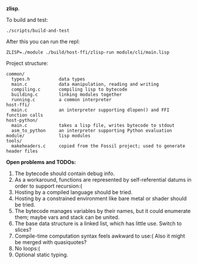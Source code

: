 **zlisp**.

To build and test:
```
./scripts/build-and-test
```

After this you can run the repl:
```
ZLISP=./module ./build/host-ffi/zlisp-run module/cli/main.lisp
```

Project structure:
```
common/
  types.h           data types
  main.c            data manipulation, reading and writing
  compiling.c       compiling lisp to bytecode
  building.c        linking modules together
  running.c         a common interpreter
host-ffi/
  main.c            an interpreter supporting dlopen() and FFI function calls
host-python/
  main.c            takes a lisp file, writes bytecode to stdout
  asm_to_python     an interpreter supporting Python evaluation
module/             lisp modules
tools/
  makeheaders.c     copied from the Fossil project; used to generate header files
```

**Open problems and TODOs:**
1) The bytecode should contain debug info.
2) As a workaround, functions are represented by self-referential datums in order to support recursion:(
3) Hosting by a compiled language should be tried.
4) Hosting by a constrained environment like bare metal or shader should be tried.
5) The bytecode manages variables by their names, but it could enumerate them; maybe vars and stack can be united.
6) The base data structure is a linked list, which has little use. Switch to slices?
7) Compile-time computation syntax feels awkward to use:( Also it might be merged with quasiquotes?
8) No loops:(
9) Optional static typing.
